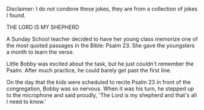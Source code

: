 Disclaimer: I do not condone these jokes, they are from a collection of jokes I found.

THE LORD IS MY SHEPHERD

A Sunday School teacher decided to have her young class memorize one of the most quoted passages in the Bible: Psalm 23. She gave the youngsters a month to learn the verse. 

Little Bobby was excited about the task, but he just couldn't remember the Psalm. After much practice, he could barely get past the first line. 

On the day that the kids were scheduled to recite Psalm 23 in front of the congregation, Bobby was so nervous. When it was his turn, he stepped up to the microphone and said proudly, 'The Lord is my shepherd and that's all I need to know.'

